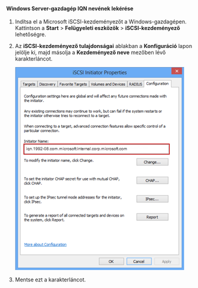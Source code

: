 <!--author=SharS last changed: 9/17/15-->

#### Windows Server-gazdagép IQN nevének lekérése

1. Indítsa el a Microsoft iSCSI-kezdeményezőt a Windows-gazdagépen. Kattintson a **Start** > **Felügyeleti eszközök** > **iSCSI-kezdeményező** lehetőségre.

2. Az **iSCSI-kezdeményező tulajdonságai** ablakban a **Konfiguráció** lapon jelölje ki, majd másolja a **Kezdeményező neve** mezőben lévő karakterláncot.
 
    ![iSCSI-kezdeményező tulajdonságai](./media/storsimple-get-iqn/HCS_iSCSIInitiatorPropertiesFigureIQN-include.png)

3. Mentse ezt a karakterláncot.



<!--HONumber=Jun16_HO2-->


